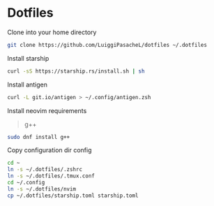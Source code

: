 
# Dotfiles

Clone into your home directory
```sh
git clone https://github.com/LuiggiPasacheL/dotfiles ~/.dotfiles
```

Install starship
```sh
curl -sS https://starship.rs/install.sh | sh
```

Install antigen
```sh
curl -L git.io/antigen > ~/.config/antigen.zsh
```

Install neovim requirements
> g++ 
```sh
sudo dnf install g++
```

Copy configuration dir config
```sh
cd ~
ln -s ~/.dotfiles/.zshrc
ln -s ~/.dotfiles/.tmux.conf
cd ~/.config
ln -s ~/.dotfiles/nvim
cp ~/.dotfiles/starship.toml starship.toml
```

